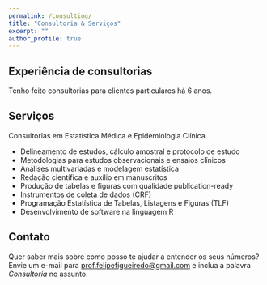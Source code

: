 ```yaml
---
permalink: /consulting/
title: "Consultoria & Serviços"
excerpt: ""
author_profile: true
---
```


## Experiência de consultorias

Tenho feito consultorias para clientes particulares há 6 anos.

## Serviços

Consultorias em Estatística Médica e Epidemiologia Clínica.

- Delineamento de estudos, cálculo amostral e protocolo de estudo
- Metodologias para estudos observacionais e ensaios clínicos
- Análises multivariadas e modelagem estatística
- Redação científica e auxílio em manuscritos
- Produção de tabelas e figuras com qualidade publication-ready
- Instrumentos de coleta de dados (CRF)
- Programação Estatística de Tabelas, Listagens e Figuras (TLF)
- Desenvolvimento de software na linguagem R

## Contato

Quer saber mais sobre como posso te ajudar a entender os seus números?
Envie um e-mail para [prof.felipefigueiredo@gmail.com](mailto:prof.felipefigueiredo@gmail.com) e inclua a palavra _Consultoria_ no assunto.
